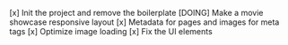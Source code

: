 [x] Init the project and remove the boilerplate
[DOING] Make a movie showcase responsive layout
[x] Metadata for pages and images for meta tags
[x] Optimize image loading
[x] Fix the UI elements

